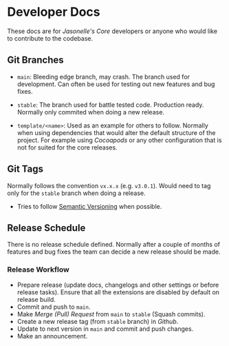 # Developer Docs

These docs are for _Jasonelle's Core_ developers or anyone who would like to contribute to the codebase.

## Git Branches

- `main`: Bleeding edge branch, may crash. The branch used for development. Can often be used for testing out new features and bug fixes.

- `stable`: The branch used for battle tested code. Production ready. Normally only commited when doing a new release.

- `template/<name>`: Used as an example for others to follow. Normally when using dependencies that would alter the default structure of the project. For example using _Cocoapods_ or any other configuration that is not for suited for the core releases.

## Git Tags

Normally follows the convention `vx.x.x` (e.g. `v3.0.1`). Would need to tag only for the `stable` branch when doing a release.

- Tries to follow [Semantic Versioning](https://semver.org/) when possible.

## Release Schedule

There is no release schedule defined. Normally after a couple of months
of features and bug fixes the team can decide a new release should be made.

### Release Workflow

- Prepare release (update docs, changelogs and other settings or before release tasks). Ensure that all the extensions are disabled by default on release build.
- Commit and push to `main`.
- Make _Merge (Pull) Request_ from `main` to `stable` (Squash commits).
- Create a new release tag (from `stable` branch) in _Github_.
- Update to next version in `main` and commit and push changes.
- Make an announcement.
